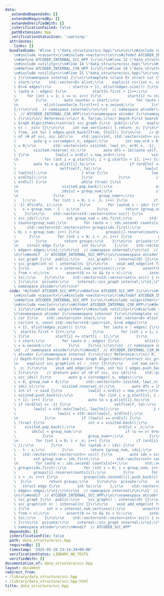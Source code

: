 ```yaml
---
data:
  _extendedDependsOn: []
  _extendedRequiredBy: []
  _extendedVerifiedWith: []
  _isVerificationFailed: false
  _pathExtension: hpp
  _verificationStatusIcon: ':warning:'
  attributes:
    links: []
  bundledCode: "#line 1 \"data_structure/scc.hpp\"\n\n\n\r\n#include <algorithm>\r\
    \n#include <cassert>\r\n#include <vector>\r\n\r\n#ifndef ATCODER_INTERNAL_SCC_HPP\r\
    \n#define ATCODER_INTERNAL_SCC_HPP 1\r\n\r\n#line 12 \"data_structure/scc.hpp\"\
    \n#include <utility>\r\n#line 14 \"data_structure/scc.hpp\"\n\r\n#ifndef ATCODER_INTERNAL_CSR_HPP\r\
    \n#define ATCODER_INTERNAL_CSR_HPP 1\r\n\r\n#line 19 \"data_structure/scc.hpp\"\
    \n#include <utility>\r\n#line 21 \"data_structure/scc.hpp\"\n\r\nnamespace atcoder\
    \ {\r\nnamespace internal {\r\n\r\ntemplate <class E> struct csr {\r\n    std::vector<int>\
    \ start;\r\n    std::vector<E> elist;\r\n    explicit csr(int n, const std::vector<std::pair<int,\
    \ E>>& edges)\r\n        : start(n + 1), elist(edges.size()) {\r\n        for\
    \ (auto e : edges) {\r\n            start[e.first + 1]++;\r\n        }\r\n   \
    \     for (int i = 1; i <= n; i++) {\r\n            start[i] += start[i - 1];\r\
    \n        }\r\n        auto counter = start;\r\n        for (auto e : edges) {\r\
    \n            elist[counter[e.first]++] = e.second;\r\n        }\r\n    }\r\n\
    };\r\n\r\n}  // namespace internal\r\n\r\n}  // namespace atcoder\r\n\r\n#endif\
    \  // ATCODER_INTERNAL_CSR_HPP\r\n\r\nnamespace atcoder {\r\nnamespace internal\
    \ {\r\n\r\n// Reference:\r\n// R. Tarjan,\r\n// Depth-First Search and Linear\
    \ Graph Algorithms\r\nstruct scc_graph {\r\n  public:\r\n    explicit scc_graph(int\
    \ n) : _n(n) {}\r\n\r\n    int num_vertices() { return _n; }\r\n\r\n    void add_edge(int\
    \ from, int to) { edges.push_back({from, {to}}); }\r\n\r\n    // @return pair\
    \ of (# of scc, scc id)\r\n    std::pair<int, std::vector<int>> scc_ids() {\r\n\
    \        auto g = csr<edge>(_n, edges);\r\n        int now_ord = 0, group_num\
    \ = 0;\r\n        std::vector<int> visited, low(_n), ord(_n, -1), ids(_n);\r\n\
    \        visited.reserve(_n);\r\n        auto dfs = [&](auto self, int v) -> void\
    \ {\r\n            low[v] = ord[v] = now_ord++;\r\n            visited.push_back(v);\r\
    \n            for (int i = g.start[v]; i < g.start[v + 1]; i++) {\r\n        \
    \        auto to = g.elist[i].to;\r\n                if (ord[to] == -1) {\r\n\
    \                    self(self, to);\r\n                    low[v] = std::min(low[v],\
    \ low[to]);\r\n                } else {\r\n                    low[v] = std::min(low[v],\
    \ ord[to]);\r\n                }\r\n            }\r\n            if (low[v] ==\
    \ ord[v]) {\r\n                while (true) {\r\n                    int u = visited.back();\r\
    \n                    visited.pop_back();\r\n                    ord[u] = _n;\r\
    \n                    ids[u] = group_num;\r\n                    if (u == v) break;\r\
    \n                }\r\n                group_num++;\r\n            }\r\n     \
    \   };\r\n        for (int i = 0; i < _n; i++) {\r\n            if (ord[i] ==\
    \ -1) dfs(dfs, i);\r\n        }\r\n        for (auto& x : ids) {\r\n         \
    \   x = group_num - 1 - x;\r\n        }\r\n        return {group_num, ids};\r\n\
    \    }\r\n\r\n    std::vector<std::vector<int>> scc() {\r\n        auto ids =\
    \ scc_ids();\r\n        int group_num = ids.first;\r\n        std::vector<int>\
    \ counts(group_num);\r\n        for (auto x : ids.second) counts[x]++;\r\n   \
    \     std::vector<std::vector<int>> groups(ids.first);\r\n        for (int i =\
    \ 0; i < group_num; i++) {\r\n            groups[i].reserve(counts[i]);\r\n  \
    \      }\r\n        for (int i = 0; i < _n; i++) {\r\n            groups[ids.second[i]].push_back(i);\r\
    \n        }\r\n        return groups;\r\n    }\r\n\r\n  private:\r\n    int _n;\r\
    \n    struct edge {\r\n        int to;\r\n    };\r\n    std::vector<std::pair<int,\
    \ edge>> edges;\r\n};\r\n\r\n}  // namespace internal\r\n\r\n}  // namespace atcoder\r\
    \n\r\n#endif  // ATCODER_INTERNAL_SCC_HPP\r\n\r\nnamespace atcoder {\r\n\r\nstruct\
    \ scc_graph {\r\n  public:\r\n    scc_graph() : internal(0) {}\r\n    explicit\
    \ scc_graph(int n) : internal(n) {}\r\n\r\n    void add_edge(int from, int to)\
    \ {\r\n        int n = internal.num_vertices();\r\n        assert(0 <= from &&\
    \ from < n);\r\n        assert(0 <= to && to < n);\r\n        internal.add_edge(from,\
    \ to);\r\n    }\r\n\r\n    std::vector<std::vector<int>> scc() { return internal.scc();\
    \ }\r\n\r\n  private:\r\n    internal::scc_graph internal;\r\n};\r\n\r\n}  //\
    \ namespace atcoder\r\n\r\n\n"
  code: "#ifndef ATCODER_SCC_HPP\r\n#define ATCODER_SCC_HPP 1\r\n\r\n#include <algorithm>\r\
    \n#include <cassert>\r\n#include <vector>\r\n\r\n#ifndef ATCODER_INTERNAL_SCC_HPP\r\
    \n#define ATCODER_INTERNAL_SCC_HPP 1\r\n\r\n#include <algorithm>\r\n#include <utility>\r\
    \n#include <vector>\r\n\r\n#ifndef ATCODER_INTERNAL_CSR_HPP\r\n#define ATCODER_INTERNAL_CSR_HPP\
    \ 1\r\n\r\n#include <algorithm>\r\n#include <utility>\r\n#include <vector>\r\n\
    \r\nnamespace atcoder {\r\nnamespace internal {\r\n\r\ntemplate <class E> struct\
    \ csr {\r\n    std::vector<int> start;\r\n    std::vector<E> elist;\r\n    explicit\
    \ csr(int n, const std::vector<std::pair<int, E>>& edges)\r\n        : start(n\
    \ + 1), elist(edges.size()) {\r\n        for (auto e : edges) {\r\n          \
    \  start[e.first + 1]++;\r\n        }\r\n        for (int i = 1; i <= n; i++)\
    \ {\r\n            start[i] += start[i - 1];\r\n        }\r\n        auto counter\
    \ = start;\r\n        for (auto e : edges) {\r\n            elist[counter[e.first]++]\
    \ = e.second;\r\n        }\r\n    }\r\n};\r\n\r\n}  // namespace internal\r\n\r\
    \n}  // namespace atcoder\r\n\r\n#endif  // ATCODER_INTERNAL_CSR_HPP\r\n\r\nnamespace\
    \ atcoder {\r\nnamespace internal {\r\n\r\n// Reference:\r\n// R. Tarjan,\r\n\
    // Depth-First Search and Linear Graph Algorithms\r\nstruct scc_graph {\r\n  public:\r\
    \n    explicit scc_graph(int n) : _n(n) {}\r\n\r\n    int num_vertices() { return\
    \ _n; }\r\n\r\n    void add_edge(int from, int to) { edges.push_back({from, {to}});\
    \ }\r\n\r\n    // @return pair of (# of scc, scc id)\r\n    std::pair<int, std::vector<int>>\
    \ scc_ids() {\r\n        auto g = csr<edge>(_n, edges);\r\n        int now_ord\
    \ = 0, group_num = 0;\r\n        std::vector<int> visited, low(_n), ord(_n, -1),\
    \ ids(_n);\r\n        visited.reserve(_n);\r\n        auto dfs = [&](auto self,\
    \ int v) -> void {\r\n            low[v] = ord[v] = now_ord++;\r\n           \
    \ visited.push_back(v);\r\n            for (int i = g.start[v]; i < g.start[v\
    \ + 1]; i++) {\r\n                auto to = g.elist[i].to;\r\n               \
    \ if (ord[to] == -1) {\r\n                    self(self, to);\r\n            \
    \        low[v] = std::min(low[v], low[to]);\r\n                } else {\r\n \
    \                   low[v] = std::min(low[v], ord[to]);\r\n                }\r\
    \n            }\r\n            if (low[v] == ord[v]) {\r\n                while\
    \ (true) {\r\n                    int u = visited.back();\r\n                \
    \    visited.pop_back();\r\n                    ord[u] = _n;\r\n             \
    \       ids[u] = group_num;\r\n                    if (u == v) break;\r\n    \
    \            }\r\n                group_num++;\r\n            }\r\n        };\r\
    \n        for (int i = 0; i < _n; i++) {\r\n            if (ord[i] == -1) dfs(dfs,\
    \ i);\r\n        }\r\n        for (auto& x : ids) {\r\n            x = group_num\
    \ - 1 - x;\r\n        }\r\n        return {group_num, ids};\r\n    }\r\n\r\n \
    \   std::vector<std::vector<int>> scc() {\r\n        auto ids = scc_ids();\r\n\
    \        int group_num = ids.first;\r\n        std::vector<int> counts(group_num);\r\
    \n        for (auto x : ids.second) counts[x]++;\r\n        std::vector<std::vector<int>>\
    \ groups(ids.first);\r\n        for (int i = 0; i < group_num; i++) {\r\n    \
    \        groups[i].reserve(counts[i]);\r\n        }\r\n        for (int i = 0;\
    \ i < _n; i++) {\r\n            groups[ids.second[i]].push_back(i);\r\n      \
    \  }\r\n        return groups;\r\n    }\r\n\r\n  private:\r\n    int _n;\r\n \
    \   struct edge {\r\n        int to;\r\n    };\r\n    std::vector<std::pair<int,\
    \ edge>> edges;\r\n};\r\n\r\n}  // namespace internal\r\n\r\n}  // namespace atcoder\r\
    \n\r\n#endif  // ATCODER_INTERNAL_SCC_HPP\r\n\r\nnamespace atcoder {\r\n\r\nstruct\
    \ scc_graph {\r\n  public:\r\n    scc_graph() : internal(0) {}\r\n    explicit\
    \ scc_graph(int n) : internal(n) {}\r\n\r\n    void add_edge(int from, int to)\
    \ {\r\n        int n = internal.num_vertices();\r\n        assert(0 <= from &&\
    \ from < n);\r\n        assert(0 <= to && to < n);\r\n        internal.add_edge(from,\
    \ to);\r\n    }\r\n\r\n    std::vector<std::vector<int>> scc() { return internal.scc();\
    \ }\r\n\r\n  private:\r\n    internal::scc_graph internal;\r\n};\r\n\r\n}  //\
    \ namespace atcoder\r\n\r\n#endif  // ATCODER_SCC_HPP"
  dependsOn: []
  isVerificationFile: false
  path: data_structure/scc.hpp
  requiredBy: []
  timestamp: '2025-05-16 23:14:34+09:00'
  verificationStatus: LIBRARY_NO_TESTS
  verifiedWith: []
documentation_of: data_structure/scc.hpp
layout: document
redirect_from:
- /library/data_structure/scc.hpp
- /library/data_structure/scc.hpp.html
title: data_structure/scc.hpp
---
```

